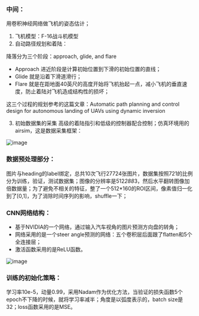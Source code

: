 ### 中间：
用卷积神经网络做飞机的姿态估计；

1. 飞机模型：F-16战斗机模型
2. 自动路径规划和着陆：

降落分为三个阶段：approach, glide, and flare

- Approach 进近阶段是计算初始位置到下滑的初始位置的直线；
- Glide 就是沿着下滑道滑行；
- Flare 就是在距地面40英尺的高度开始将飞机抬起一点，减小飞机的垂直速度，防止着陆对飞机造成结构性的损坏；

这三个过程的规划参考的这篇文章：Automatic path planning and control design for autonomous landing of UAVs using dynamic inversion

3. 初始数据集的采集
高级的着陆指引和低级的控制器配合控制；仿真环境用的airsim，这是数据采集框架：

![image](https://github.com/BlackApple-LMZ/paper_learning/edit/main/2020/1130-Vision-based%20UAV%20Guidance%20for%20Autonomous%20Landing%20with%20Deep%20Neural%20Networks/11.png)

### 数据预处理部分：
图片与heading的label绑定，总共10次飞行27724张图片，数据集按照721的比例分为训练，验证，测试数据集；图像的分辨率是512*288*3，然后水平翻转图像加倍数据量；为了避免不相关的特征，整了一个512\*160的ROI区间，像素值归一化到了[0,1]，为了消除时间序列的影响，shuffle一下；
### CNN网络结构：
- 基于NVIDIA的一个网络，通过输入汽车视角的图片预测方向盘的转角；
- 网络采用的是一个steer angle预测的网络：五个卷积层后面跟了flatten和5个全连接层；
- 激活函数采用的是ReLU函数。

![image](https://github.com/BlackApple-LMZ/paper_learning/edit/main/2020/1130-Vision-based%20UAV%20Guidance%20for%20Autonomous%20Landing%20with%20Deep%20Neural%20Networks/22.png)
### 训练的初始化策略：
学习率10e-5，动量0.99，采用Nadam作为优化方法，当验证的损失函数5个epoch不下降的时候，就将学习率减半；角度是以弧度表示的，batch size是32；loss函数采用的是MSE。

